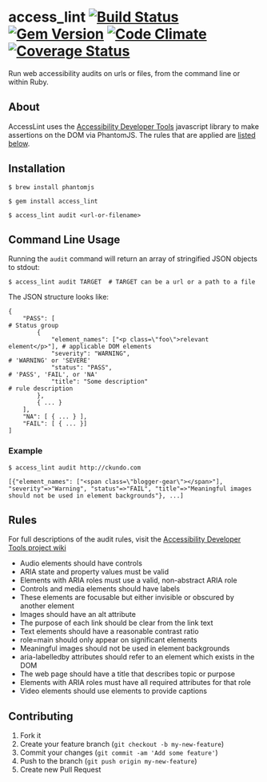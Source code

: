 # access_lint [![Build Status](https://travis-ci.org/ckundo/access_lint.png)](https://travis-ci.org/ckundo/access_lint) [![Gem Version](https://badge.fury.io/rb/access_lint.png)](http://badge.fury.io/rb/access_lint) [![Code Climate](https://codeclimate.com/repos/52c4c7ca6956804bb2000905/badges/5a971515dcfd43cf57e1/gpa.png)](https://codeclimate.com/repos/52c4c7ca6956804bb2000905/feed) [![Coverage Status](https://coveralls.io/repos/ckundo/access_lint/badge.png?branch=master)](https://coveralls.io/r/ckundo/access_lint?branch=master)

Run web accessibility audits on urls or files, from the command line or within Ruby.




## About

AccessLint uses the [Accessibility Developer Tools](https://github.com/GoogleChrome/accessibility-developer-tools) javascript library to make assertions on the DOM via PhantomJS. The rules that are applied are [listed below](#rules).

## Installation

    $ brew install phantomjs

    $ gem install access_lint

    $ access_lint audit <url-or-filename>

## Command Line Usage

Running the `audit` command will return an array of stringified JSON objects to stdout:

    $ access_lint audit TARGET  # TARGET can be a url or a path to a file

The JSON structure looks like:

    {
        "PASS": [                                                           # Status group
            { 
                "element_names": ["<p class=\"foo\">relevant element</p>"], # applicable DOM elements
                "severity": "WARNING",                                      # 'WARNING' or 'SEVERE'
                "status": "PASS",                                           # 'PASS', 'FAIL', or 'NA'
                "title": "Some description"                                 # rule description
            }, 
            { ... }
        ],
        "NA": [ { ... } ],
        "FAIL": [ { ... }]
    ]

### Example

    $ access_lint audit http://ckundo.com
    
    [{"element_names": ["<span class=\"blogger-gear\"></span>"], "severity"=>"Warning", "status"=>"FAIL", "title"=>"Meaningful images should not be used in element backgrounds"}, ...]

## Rules

For full descriptions of the audit rules, visit the [Accessibility Developer Tools project wiki](https://github.com/GoogleChrome/accessibility-developer-tools/wiki/Audit-Rules)

* Audio elements should have controls
* ARIA state and property values must be valid
* Elements with ARIA roles must use a valid, non-abstract ARIA role
* Controls and media elements should have labels
* These elements are focusable but either invisible or obscured by another element
* Images should have an alt attribute
* The purpose of each link should be clear from the link text
* Text elements should have a reasonable contrast ratio
* role=main should only appear on significant elements
* Meaningful images should not be used in element backgrounds
* aria-labelledby attributes should refer to an element which exists in the DOM
* The web page should have a title that describes topic or purpose
* Elements with ARIA roles must have all required attributes for that role
* Video elements should use <track> elements to provide captions

## Contributing

1. Fork it
2. Create your feature branch (`git checkout -b my-new-feature`)
3. Commit your changes (`git commit -am 'Add some feature'`)
4. Push to the branch (`git push origin my-new-feature`)
5. Create new Pull Request
